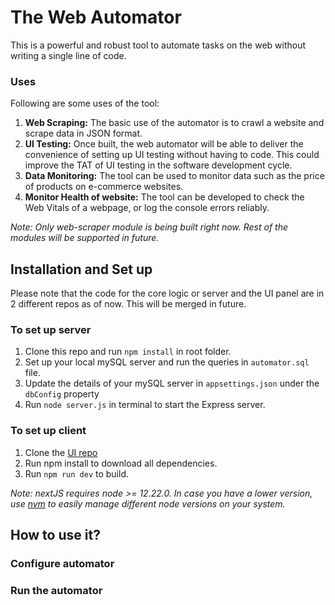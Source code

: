 # The Web Automator

This is a powerful and robust tool to automate tasks on the web without writing a single line of code.   

### Uses
Following are some uses of the tool:
1. **Web Scraping:** The basic use of the automator is to crawl a website and scrape data in JSON format.
2. **UI Testing:** Once built, the web automator will be able to deliver the convenience of setting up UI testing without having to code. This could improve the TAT of UI testing in the software development cycle. 
3. **Data Monitoring:** The tool can be used to monitor data such as the price of products on e-commerce websites. 
4. **Monitor Health of website:** The tool can be developed to check the Web Vitals of a webpage, or log the console errors reliably.

*Note: Only web-scraper module is being built right now. Rest of the modules will be supported in future.* 

## Installation and Set up
Please note that the code for the core logic or server and the UI panel are in 2 different repos as of now. This will be merged in future. 

### To set up server 
1. Clone this repo and run `npm install` in root folder. 
2. Set up your local mySQL server and run the queries in `automator.sql` file.
3. Update the details of your mySQL server in `appsettings.json` under the `dbConfig` property
4. Run `node server.js` in terminal to start the Express server.

### To set up client
1. Clone the [UI repo](https://github.com/Sanjay-George/Web-Automator-Panel)
2. Run npm install to download all dependencies.
3. Run `npm run dev` to build. 

*Note: nextJS requires node >= 12.22.0. In case you have a lower version, use [nvm](https://github.com/nvm-sh/nvm) to easily manage different node versions on your system.* 

## How to use it?
### Configure automator

### Run the automator
